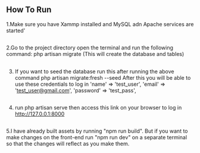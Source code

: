 

## How To Run
1.Make sure you have Xammp installed and MySQL adn Apache services are started'
##
2.Go to the project directory open the terminal and run the following command:
    php artisan migrate (This will create the database and tables)
##
3. If you want to seed the database run this after running the above command
    php artisan migrate:fresh --seed
    After this you will be able to use these credentials to log in
    'name' => 'test_user',
            'email' => 'test_user@gmail.com',
            'password' => 'test_pass',
##
4. run php artisan serve then access this link on your browser to log in http://127.0.0.1:8000

##
5.I have already built assets by running "npm run build". But if you want to make changes on the front-end run "npm run dev" on a separate terminal so that the changes will reflect as you make them.

